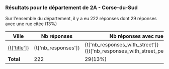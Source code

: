 ### Résultats pour le département de 2A - Corse-du-Sud

Sur l'ensemble du département, il y a eu 222 réponses dont 29 réponses avec une rue citée (13%)

| Ville | Nb réponses | Nb réponses avec rue | Nb points noirs |
|-------------|-------------|----------------------|-----------------|
|<a href='{tfile}.md'>{t['title']}</a>|{t['nb_responses']}|{t['nb_responses_with_street']}({t['nb_responses_with_street_percent']}%)|{percent_bar}&nbsp;{t['nb_points_noirs']}|
| **Total** |222|29(13%)|9|

